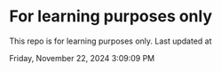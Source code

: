 # For learning purposes only
This repo is for learning purposes only.
Last updated at

Friday, November 22, 2024 3:09:09 PM

